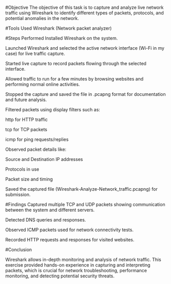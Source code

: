 #Objective
The objective of this task is to capture and analyze live network traffic using Wireshark to identify different types of packets, protocols, and potential anomalies in the network.

#Tools Used
Wireshark (Network packet analyzer)

#Steps Performed
Installed Wireshark on the system.

Launched Wireshark and selected the active network interface (Wi-Fi in my case) for live traffic capture.

Started live capture to record packets flowing through the selected interface.

Allowed traffic to run for a few minutes by browsing websites and performing normal online activities.

Stopped the capture and saved the file in .pcapng format for documentation and future analysis.

Filtered packets using display filters such as:

http for HTTP traffic

tcp for TCP packets

icmp for ping requests/replies

Observed packet details like:

Source and Destination IP addresses

Protocols in use

Packet size and timing

Saved the captured file (Wireshark-Analyze-Network_traffic.pcapng) for submission.

#Findings
Captured multiple TCP and UDP packets showing communication between the system and different servers.

Detected DNS queries and responses.

Observed ICMP packets used for network connectivity tests.

Recorded HTTP requests and responses for visited websites.

#Conclusion

Wireshark allows in-depth monitoring and analysis of network traffic. This exercise provided hands-on experience in capturing and interpreting packets, which is crucial for network troubleshooting, performance monitoring, and detecting potential security threats.
